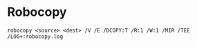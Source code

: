 # Robocopy

```
robocopy <source> <dest> /V /E /DCOPY:T /R:1 /W:1 /MIR /TEE /LOG+:robocopy.log
```

